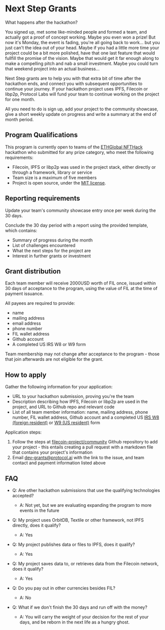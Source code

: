 # Next Step Grants

What happens after the hackathon?

You signed up, met some like-minded people and formed a team, and actually got a proof of concept working. Maybe you even won a prize! But now it's Monday, the event is fading, you're all going back to work... but you just can't the idea out of your head. Maybe if you had a little more time your project could be a bit more polished, have that one last feature that would fullfill the promise of the vision. Maybe that would get it far enough along to make a compelling pitch and nab a small investment. Maybe you could turn that weekend project into an actual business...

Next Step grants are to help you with that extra bit of time after the hackathon ends, and connect you with subsequent opportunities to continue your journey. If your hackathon project uses IPFS, Filecoin or libp2p, Protocol Labs will fund your team to continue working on the project for one month.

All you need to do is sign up, add your project to the community showcase, give a short weekly update on progress and write a summary at the end of month period.

## Program Qualifications

This program is currently open to teams of the [ETHGlobal NFTHack](https://nft.ethglobal.co/) hackathon who submitted for any prize category, who meet the following requirements:

* Filecoin, IPFS or libp2p was used in the project stack, either directly or through a framework, library or service
* Team size is a maximum of five members
* Project is open source, under the [MIT license](https://en.wikipedia.org/wiki/MIT_License).

## Reporting requirements

Update your team's community showcase entry once per week during the 30 days.

Conclude the 30 day period with a report using the provided template, which contains:

* Summary of progress during the month
* List of challenges encountered
* What the next steps for the project are
* Interest in further grants or investment

## Grant distribution

Each team member will receive 2000USD worth of FIL once, issued within 30 days of acceptance to the program, using the value of FIL at the time of payment issuance.

All payees are required to provide:

* name
* mailing address
* email address
* phone number
* FIL wallet address
* Github account
* A completed US IRS W8 or W9 form

Team membership may not change after acceptance to the program - those that join afterwards are not eligible for the grant.

## How to apply

Gather the following information for your application:

* URL to your hackathon submission, proving you're the team
* Description describing how IPFS, Filecoin or libp2p are used in the project, and URL to Github repo and relevant code
* List of all team member information: name, mailing address, phone number, FIL wallet address, Github account and a completed US [IRS W8 (foreign resident)](https://www.irs.gov/forms-pubs/about-form-w-8) or [W9 (US resident)](https://www.irs.gov/forms-pubs/about-form-w-9) form

Application steps:

1. Follow the steps at [filecoin-project/community](https://github.com/filecoin-project/community) Github repository to add your project - this entails creating a pull request with a markdown file that contains your project's information
2. Email dev-grants@protocol.ai with the link to the issue, and team contact and payment information listed above

## FAQ

* Q: Are other hackathon submissions that use the qualifying technologies accepted?
  * A: Not yet, but we are evaluating expanding the program to more events in the future

* Q: My project uses OrbitDB, Textile or other framework, not IPFS directly, does it qualify?
  * A: Yes

* Q: My project publishes data or files to IPFS, does it qualify?
  * A: Yes

* Q: My project saves data to, or retrieves data from the Filecoin network, does it qualify?
  * A: Yes

* Q: Do you pay out in other currencies besides FIL?
  * A: No

* Q: What if we don't finish the 30 days and run off with the money?
  * A: You will carry the weight of your decision for the rest of your days, and be reborn in the next life as a hungry ghost.
